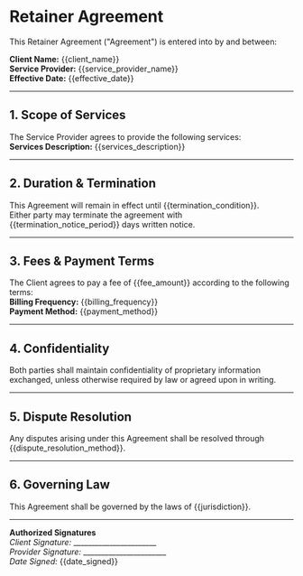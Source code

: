 # Retainer Agreement

This Retainer Agreement ("Agreement") is entered into by and between:

**Client Name:** {{client_name}}  
**Service Provider:** {{service_provider_name}}  
**Effective Date:** {{effective_date}}  

---

## 1. Scope of Services
The Service Provider agrees to provide the following services:  
**Services Description:** {{services_description}}

---

## 2. Duration & Termination
This Agreement will remain in effect until {{termination_condition}}.  
Either party may terminate the agreement with {{termination_notice_period}} days written notice.

---

## 3. Fees & Payment Terms
The Client agrees to pay a fee of {{fee_amount}} according to the following terms:  
**Billing Frequency:** {{billing_frequency}}  
**Payment Method:** {{payment_method}}

---

## 4. Confidentiality
Both parties shall maintain confidentiality of proprietary information exchanged, unless otherwise required by law or agreed upon in writing.

---

## 5. Dispute Resolution
Any disputes arising under this Agreement shall be resolved through {{dispute_resolution_method}}.

---

## 6. Governing Law
This Agreement shall be governed by the laws of {{jurisdiction}}.

---

**Authorized Signatures**  
_Client Signature:_ _______________________  
_Provider Signature:_ _______________________  
_Date Signed:_ {{date_signed}}


